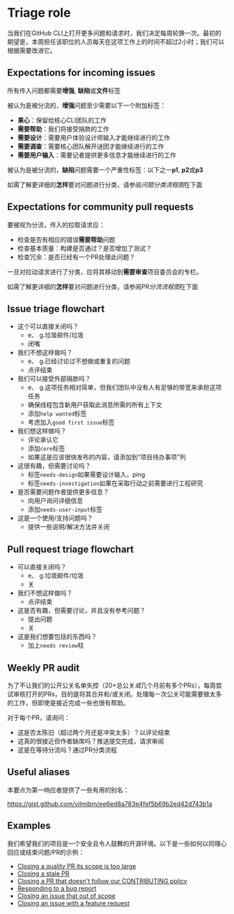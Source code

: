 # Triage role

当我们在GitHub CLI上打开更多问题和请求时，我们决定每周轮换一次。最初的期望是，本周担任该职位的人员每天在这项工作上的时间不超过2小时；我们可以根据需要改进它。

## Expectations for incoming issues

所有传入问题都需要**增强**, **缺陷**或**文件**标签

被认为是被分流的，**增强**问题至少需要以下一个附加标签：

-   **果心**：保留给核心CLI团队的工作
-   **需要帮助**：我们将接受捐款的工作
-   **需要设计**：需要用户体验设计师输入才能继续进行的工作
-   **需要调查**：需要核心团队解开谜团才能继续进行的工作
-   **需要用户输入**：需要记者提供更多信息才能继续进行的工作

被认为是被分流的，**缺陷**问题需要一个严重性标签：以下之一**p1**, **p2**或**p3**

如需了解更详细的**怎样**要对问题进行分类，请参阅*问题分类流程图*在下面

## Expectations for community pull requests

要被视为分流，传入的拉取请求应：

-   检查是否有相应的错误**需要帮助**问题
-   检查基本质量：构建是否通过？是否增加了测试？
-   检查冗余：是否已经有一个PR处理此问题？

一旦对拉动请求进行了分类，应将其移动到**需要审查**项目委员会的专栏。

如需了解更详细的**怎样**要对问题进行分类，请参阅*PR分流流程图*在下面

## Issue triage flowchart

-   这个可以直接关闭吗？
    -   e、 g.垃圾邮件/垃圾
    -   闭嘴
-   我们不想这样做吗？
    -   e、 g.已经讨论过不想做或重复的问题
    -   点评结束
-   我们可以接受外部捐款吗？
    -   e、 g.这项任务相对简单，但我们团队中没有人有足够的带宽来承担这项任务
    -   确保线程包含新用户获取此消息所需的所有上下文
    -   添加`help wanted`标签
    -   考虑加入`good first issue`标签
-   我们想这样做吗？
    -   评论承认它
    -   添加`core`标签
    -   如果这是应该很快发布的内容，请添加到“项目待办事项”列
-   这很有趣，但需要讨论吗？
    -   标签`needs-design`如果需要设计输入，ping
    -   标签`needs-investigation`如果在采取行动之前需要进行工程研究
-   是否需要问题作者提供更多信息？
    -   向用户询问详细信息
    -   添加`needs-user-input`标签
-   这是一个使用/支持问题吗？
    -   提供一些说明/解决方法并关闭

## Pull request triage flowchart

-   可以直接关闭吗？
    -   e、 g.垃圾邮件/垃圾
    -   关
-   我们不想这样做吗？
    -   点评结束
-   这是否有趣，但需要讨论，并且没有参考问题？
    -   提出问题
    -   关
-   这是我们想要包括的东西吗？
    -   加上`needs review`柱

## Weekly PR audit

为了不让我们的公开公关名单失控（20+总公关*或*几个月前有多个PRs），每周尝试审核打开的PRs，目的是将其合并和/或关闭。处理每一次公关可能需要做太多的工作，但即使是接近完成一些也很有帮助。

对于每个PR，请询问：

-   这是否太陈旧（超过两个月还是冲突太多）？以评论结束
-   这真的很接近但作者缺席吗？推送提交完成，请求审阅
-   这是在等待分流吗？通过PR分类流程

## Useful aliases

本要点为第一响应者提供了一些有用的别名：

<https://gist.github.com/vilmibm/ee6ed8a783e4fef5b69b2ed42d743b1a>

## Examples

我们希望我们的项目是一个安全且令人鼓舞的开源环境。以下是一些如何以同理心回应或结束问题/PR的示例：

-   [Closing a quality PR its scope is too large](https://github.com/cli/cli/pull/1161)
-   [Closing a stale PR](https://github.com/cli/cli/pull/557#issuecomment-639077269)
-   [Closing a PR that doesn't follow our CONTRIBUTING policy](https://github.com/cli/cli/pull/864)
-   [Responding to a bug report](https://github.com/desktop/desktop/issues/9195#issuecomment-592243129)
-   [Closing an issue that out of scope](https://github.com/cli/cli/issues/777#issuecomment-612926229)
-   [Closing an issue with a feature request](https://github.com/desktop/desktop/issues/9722#issuecomment-625461766)
